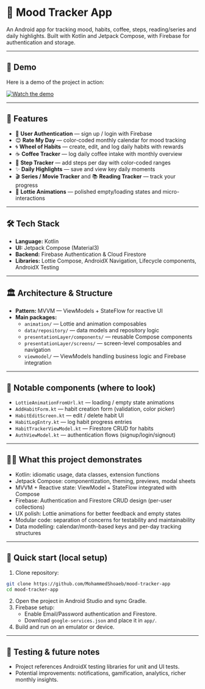 # 📱 Mood Tracker App

An Android app for tracking mood, habits, coffee, steps, reading/series and daily highlights. Built with Kotlin and Jetpack Compose, with Firebase for authentication and storage.

---

## 🎥 Demo

Here is a demo of the project in action:

[![Watch the demo](https://img.youtube.com/vi/xjVgCZI-1gY/0.jpg)](https://youtu.be/xjVgCZI-1gY)

  
---

## 📌 Features
- 🔑 **User Authentication** — sign up / login with Firebase
- 😊 **Rate My Day** — color-coded monthly calendar for mood tracking
- 🌀 **Wheel of Habits** — create, edit, and log daily habits with rewards
- ☕ **Coffee Tracker** — log daily coffee intake with monthly overview
- 🚶 **Step Tracker** — add steps per day with color-coded ranges
- ✨ **Daily Highlights** — save and view key daily moments
- 🎬 **Series / Movie Tracker** and 📚 **Reading Tracker** — track your progress
- 🎨 **Lottie Animations** — polished empty/loading states and micro-interactions

---

## 🛠️ Tech Stack
- **Language:** Kotlin
- **UI:** Jetpack Compose (Material3)
- **Backend:** Firebase Authentication & Cloud Firestore
- **Libraries:** Lottie Compose, AndroidX Navigation, Lifecycle components, AndroidX Testing

---

## 🏛️ Architecture & Structure
- **Pattern:** MVVM — ViewModels + StateFlow for reactive UI
- **Main packages:**
  - `animation/` — Lottie and animation composables
  - `data/repository/` — data models and repository logic
  - `presentationLayer/components/` — reusable Compose components
  - `presentationLayer/screens/` — screen-level composables and navigation
  - `viewmodel/` — ViewModels handling business logic and Firebase integration

---

## 📂 Notable components (where to look)
- `LottieAnimationFromUrl.kt` — loading / empty state animations
- `AddHabitForm.kt` — habit creation form (validation, color picker)
- `HabitEditScreen.kt` — edit / delete habit UI
- `HabitLogEntry.kt` — log habit progress entries
- `HabitTrackerViewModel.kt` — Firestore CRUD for habits
- `AuthViewModel.kt` — authentication flows (signup/login/signout)

---

## 🧑‍💻 What this project demonstrates
- Kotlin: idiomatic usage, data classes, extension functions
- Jetpack Compose: componentization, theming, previews, modal sheets
- MVVM + Reactive state: ViewModel + StateFlow integrated with Compose
- Firebase: Authentication and Firestore CRUD design (per-user collections)
- UX polish: Lottie animations for better feedback and empty states
- Modular code: separation of concerns for testability and maintainability
- Data modelling: calendar/month-based keys and per-day tracking structures

---

## 🚀 Quick start (local setup)
1. Clone repository:
```bash
git clone https://github.com/MohammedShoaeb/mood-tracker-app
cd mood-tracker-app
```
2. Open the project in Android Studio and sync Gradle.
3. Firebase setup:
   - Enable Email/Password authentication and Firestore.
   - Download `google-services.json` and place it in `app/`.
4. Build and run on an emulator or device.

---

## 🧪 Testing & future notes
- Project references AndroidX testing libraries for unit and UI tests.
- Potential improvements: notifications, gamification, analytics, richer monthly insights.
